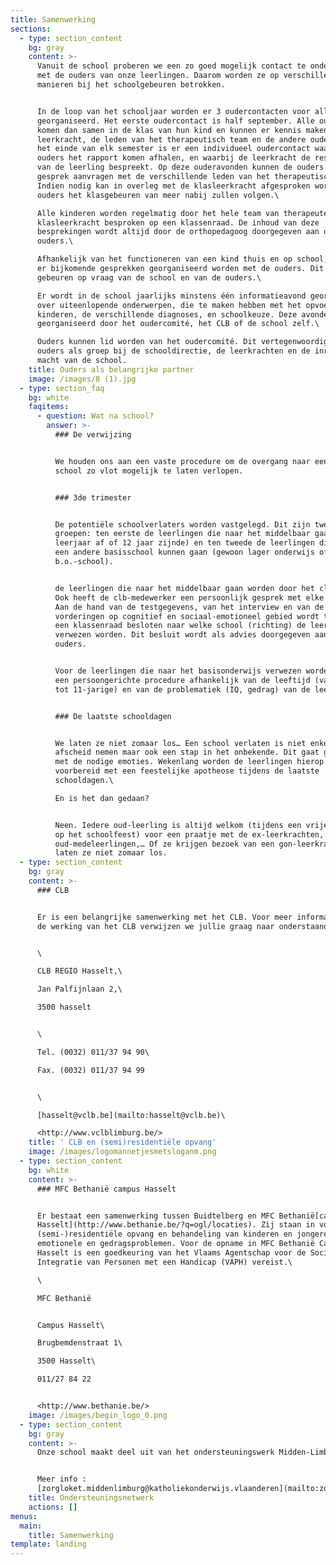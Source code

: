 ```yaml
---
title: Samenwerking
sections:
  - type: section_content
    bg: gray
    content: >-
      Vanuit de school proberen we een zo goed mogelijk contact te onderhouden
      met de ouders van onze leerlingen. Daarom worden ze op verschillende
      manieren bij het schoolgebeuren betrokken.


      In de loop van het schooljaar worden er 3 oudercontacten voor alle ouders
      georganiseerd. Het eerste oudercontact is half september. Alle ouders
      komen dan samen in de klas van hun kind en kunnen er kennis maken met de
      leerkracht, de leden van het therapeutisch team en de andere ouders. Op
      het einde van elk semester is er een individueel oudercontact waarbij de
      ouders het rapport komen afhalen, en waarbij de leerkracht de resultaten
      van de leerling bespreekt. Op deze ouderavonden kunnen de ouders ook een
      gesprek aanvragen met de verschillende leden van het therapeutisch team.
      Indien nodig kan in overleg met de klasleerkracht afgesproken worden dat
      ouders het klasgebeuren van meer nabij zullen volgen.\

      Alle kinderen worden regelmatig door het hele team van therapeuten en de
      klasleerkracht besproken op een klassenraad. De inhoud van deze
      besprekingen wordt altijd door de orthopedagoog doorgegeven aan de
      ouders.\

      Afhankelijk van het functioneren van een kind thuis en op school, kunnen
      er bijkomende gesprekken georganiseerd worden met de ouders. Dit kan
      gebeuren op vraag van de school en van de ouders.\

      Er wordt in de school jaarlijks minstens één informatieavond georganiseerd
      over uiteenlopende onderwerpen, die te maken hebben met het opvoeden van
      kinderen, de verschillende diagnoses, en schoolkeuze. Deze avonden worden
      georganiseerd door het oudercomité, het CLB of de school zelf.\

      Ouders kunnen lid worden van het oudercomité. Dit vertegenwoordigt de
      ouders als groep bij de schooldirectie, de leerkrachten en de inrichtende
      macht van de school.
    title: Ouders als belangrijke partner
    image: /images/8 (1).jpg
  - type: section_faq
    bg: white
    faqitems:
      - question: Wat na school?
        answer: >-
          ### De verwijzing


          We houden ons aan een vaste procedure om de overgang naar een andere
          school zo vlot mogelijk te laten verlopen.


          ### 3de trimester


          De potentiële schoolverlaters worden vastgelegd. Dit zijn twee
          groepen: ten eerste de leerlingen die naar het middelbaar gaan (zesde
          leerjaar af of 12 jaar zijnde) en ten tweede de leerlingen die naar
          een andere basisschool kunnen gaan (gewoon lager onderwijs of andere
          b.o.-school).


          de leerlingen die naar het middelbaar gaan worden door het clb getest.
          Ook heeft de clb-medewerker een persoonlijk gesprek met elke leerling.
          Aan de hand van de testgegevens, van het interview en van de
          vorderingen op cognitief en sociaal-emotioneel gebied wordt tijdens
          een klassenraad besloten naar welke school (richting) de leerlingen
          verwezen worden. Dit besluit wordt als advies doorgegeven aan de
          ouders.


          Voor de leerlingen die naar het basisonderwijs verwezen worden is er
          een persoongerichte procedure afhankelijk van de leeftijd (van kleuter
          tot 11-jarige) en van de problematiek (IQ, gedrag) van de leerling.


          ### De laatste schooldagen


          We laten ze niet zomaar los… Een school verlaten is niet enkel
          afscheid nemen maar ook een stap in het onbekende. Dit gaat gepaard
          met de nodige emoties. Wekenlang worden de leerlingen hierop
          voorbereid met een feestelijke apotheose tijdens de laatste
          schooldagen.\

          En is het dan gedaan?


          Neen. Iedere oud-leerling is altijd welkom (tijdens een vrije dag of
          op het schoolfeest) voor een praatje met de ex-leerkrachten, met de
          oud-medeleerlingen,… Of ze krijgen bezoek van een gon-leerkracht. We
          laten ze niet zomaar los.
  - type: section_content
    bg: gray
    content: >-
      ### CLB


      Er is een belangrijke samenwerking met het CLB. Voor meer informatie over
      de werking van het CLB verwijzen we jullie graag naar onderstaande link.


      \

      CLB REGIO Hasselt,\

      Jan Palfijnlaan 2,\

      3500 hasselt


      \

      Tel. (0032) 011/37 94 90\

      Fax. (0032) 011/37 94 99


      \

      [hasselt@vclb.be](mailto:hasselt@vclb.be)\

      <http://www.vclblimburg.be/>
    title: ' CLB en (semi)residentiële opvang'
    image: /images/logomannetjesmetsloganm.png
  - type: section_content
    bg: white
    content: >-
      ### MFC Bethanië campus Hasselt


      Er bestaat een samenwerking tussen Buidtelberg en MFC Bethanië[campus
      Hasselt](http://www.bethanie.be/?q=ogl/locaties). Zij staan in voor de
      (semi-)residentiële opvang en behandeling van kinderen en jongeren met
      emotionele en gedragsproblemen. Voor de opname in MFC Bethanië Campus
      Hasselt is een goedkeuring van het Vlaams Agentschap voor de Sociale
      Integratie van Personen met een Handicap (VAPH) vereist.\

      \

      MFC Bethanië


      Campus Hasselt\

      Brugbemdenstraat 1\

      3500 Hasselt\

      011/27 84 22


      <http://www.bethanie.be/>
    image: /images/begin_logo_0.png
  - type: section_content
    bg: gray
    content: >-
      Onze school maakt deel uit van het ondersteuningswerk Midden-Limburg.


      Meer info :
      [zorgloket.middenlimburg@katholiekonderwijs.vlaanderen](mailto:zorgloket.middenlimburg@katholiekonderwijs.vlaanderen)
    title: Ondersteuningsnetwerk
    actions: []
menus:
  main:
    title: Samenwerking
template: landing
---
```

